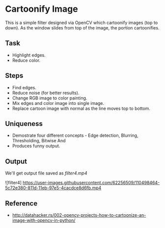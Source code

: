 # **Cartoonify Image**

This is a simple filter designed via OpenCV which cartoonify images (top to down). As the window slides from top of the image, the portion cartoonifies.

## **Task**

* Highlight edges.
* Reduce color.

## **Steps**

* Find edges.
* Reduce noise (for better results).
* Change RGB image to color painting.
* Mix edges and color image into single image.
* Replace cartoon image with normal as the line moves top to bottom.

## **Uniqueness**

* Demostrate four different concepts - Edge detection, Blurring, Thresholding, Bitwise And
* Produces funny output.

## **Output**

We'll get output file saved as *filter4.mp4* 

![filter4] https://user-images.githubusercontent.com/62256509/110498464-5c72e380-811d-11eb-97e5-4cacdce8d6fb.mp4

## **Reference**

* http://datahacker.rs/002-opencv-projects-how-to-cartoonize-an-image-with-opencv-in-python/
